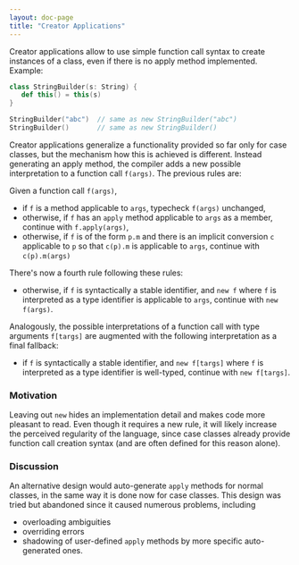 ```yaml
---
layout: doc-page
title: "Creator Applications"
---
```


Creator applications allow to use simple function call syntax to create instances
of a class, even if there is no apply method implemented. Example:
```scala
class StringBuilder(s: String) {
   def this() = this(s)
}

StringBuilder("abc")  // same as new StringBuilder("abc")
StringBuilder()       // same as new StringBuilder()
```
Creator applications generalize a functionality provided so far only for case classes, but the mechanism how this is achieved is different. Instead generating an apply method, the compiler adds a new possible interpretation to a function call `f(args)`. The previous rules are:

Given a function call `f(args)`,

 - if `f` is a method applicable to `args`, typecheck `f(args)` unchanged,
 - otherwise, if `f` has an `apply` method applicable to `args` as a member, continue with `f.apply(args)`,
 - otherwise, if `f` is of the form `p.m` and there is an implicit conversion `c` applicable to `p` so that `c(p).m` is applicable to `args`, continue with  `c(p).m(args)`

There's now a fourth rule following these rules:

 - otherwise, if `f` is syntactically a stable identifier, and `new f` where `f` is interpreted as a type identifier is applicable to `args`, continue with `new f(args)`.

 Analogously, the possible interpretations of a function call with type arguments `f[targs]` are augmented with the following interpretation as a final fallback:

 - if `f` is syntactically a stable identifier, and `new f[targs]` where `f` is interpreted as a type identifier is well-typed, continue with `new f[targs]`.

### Motivation

Leaving out `new` hides an implementation detail and makes code more pleasant to read. Even though it requires a new rule, it will likely increase the perceived regularity of the language, since case classes already provide function call creation syntax (and are often defined for this reason alone).

### Discussion

An alternative design would auto-generate `apply` methods for normal classes, in the same way it is done now for case classes. This design was tried but abandoned since it
caused numerous problems, including

 - overloading ambiguities
 - overriding errors
 - shadowing of user-defined `apply` methods by more specific auto-generated ones.